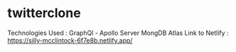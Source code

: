 # twitterclone
Technologies Used :
GraphQl - Apollo Server 
MongDB Atlas 
Link to Netlify : https://silly-mcclintock-6f7e8b.netlify.app/
